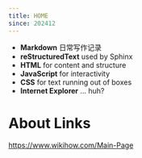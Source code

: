 ```yaml
---
title: HOME
since: 202412
---
```


- __Markdown__ 日常写作记录
- __reStructuredText__ used by Sphinx
- __HTML__ for content and structure
- __JavaScript__ for interactivity
- __CSS__ for text running out of boxes
- __Internet Explorer__ ... huh?

# About Links

<https://www.wikihow.com/Main-Page>

